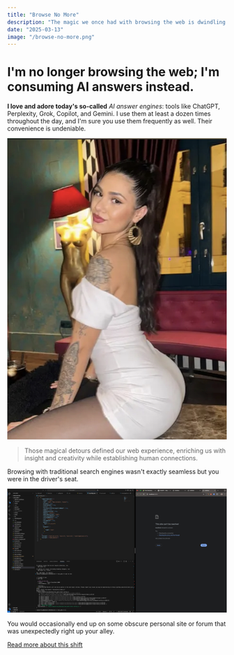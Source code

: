 ```yaml
---
title: "Browse No More"
description: "The magic we once had with browsing the web is dwindling."
date: "2025-03-13"
image: "/browse-no-more.png"
---
```


# I'm no longer browsing the web; I'm consuming AI answers instead.

**I love and adore today's so-called** *AI answer engines*: tools like ChatGPT, Perplexity, Grok, Copilot, and Gemini. I use them at least a dozen times throughout the day, and I'm sure you use them frequently as well. Their convenience is undeniable.

![Example cool](/images/imageTest.png)

> Those magical detours defined our web experience, enriching us with insight and creativity while establishing human connections.

Browsing with traditional search engines wasn't exactly seamless but you were in the driver's seat.

![Example cool](/images/imageTest2.png)


You would occasionally end up on some obscure personal site or forum that was unexpectedly right up your alley.

[Read more about this shift](https://paulstamatiou.com/browse-no-more) 